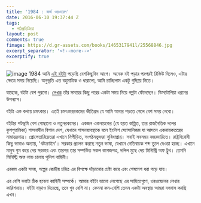 ```yaml
---
title: '1984 : জর্জ ওরওয়েল'
date: 2016-06-10 19:37:44 Z
tags:
  - পাঠপ্রতিক্রিয়া
layout: post
comments: true
fimage: https://d.gr-assets.com/books/1465317941l/25568846.jpg
excerpt_separator: '<!--more-->'
excerptify: true
---
```


![image 1984](https://d.gr-assets.com/books/1465317941l/25568846.jpg) আমি [এই বইটা](https://www.goodreads.com/review/show/1455572244) পড়েছি বেশকিছুদিন আগে। অনেক বই পড়ার পরপরই রিভিউ দিলেও, এটার ক্ষেত্রে সময় নিয়েছি। অনুভূতি এত বহুমাত্রিক ও ধারালো, আমি চাচ্ছিলাম একটু গুছিয়ে নিতে।

যাহোক, বইটা বেশ পুরনো। [লেখক](https://en.m.wikipedia.org/wiki/George_Orwell) তাঁর সময়ের কিছু পরের একটা সময় নিয়ে গল্পটা ফেঁদেছেন। ডিসটোপিয়া ধরনের উপন্যাস।

বইটা এক কথায় চমৎকার। এতই চমৎকাররকমের ভীতিপ্রদ যে আমি আবার পড়তে গেলে বেশ সময় নেবো।

<!--more-->

বইটার পটভূমি বেশ গোছানো ও নতুনরকমের। একজন একনায়কের (যে হয়ত কল্পিত, তার রাজনৈতিক দলের কুশপুত্তলিকা) শাসনাধীন বিশাল দেশ, যেখানে শাসনব্যবস্থাকে বলে ইংলিশ স্যোসালিজম যা আসলে একনায়কতন্ত্রের নামান্তরমাত্র। প্রোলেতারিয়েতরা এখানে নিপীড়িত, সংগঠনভুক্তরা সুবিধাপ্রাপ্ত। সবাই সবসময় নজরদারিতে। রাষ্ট্রবিরোধী কিছু ভাবাও অন্যায়, 'থটক্রাইম'। সরকার প্রচলন করছে নতুন ভাষা, যেখানে নেতিবাচক শব্দ তুলে দেওয়া হচ্ছে। এখানে মানুষ গুম করে দেয় সরকার এবং তারপর তার সম্পর্কিত সকল কাগজপত্র, দলিল মুছে দেয় মিনিস্ট্রি অফ ট্রুথ। তেমনি মিনিস্ট্রি অফ লাভ চালায় পুলিশ বাহিনী।

এরকম একটা সময়, গল্পের কেন্দ্রীয় চরিত্র এর বিপক্ষে দাঁড়ানোর চেষ্টা করে এবং শেষমেশ ধরা পড়ে যায়।

এর বেশি বলাটা ঠিক হবেনা কাহিনী সম্পর্কে। আমার বইটা ভালো লেগেছে এর সাহিত্যগুণে, ওরওয়েলের লেখার কারিশমায়। বইটা নাড়াও দিয়েছে, তবে খুব বেশি না। কেননা কম-বেশি তেমন একটা অবস্থায় আমরা বসবাস করছি এখন।
